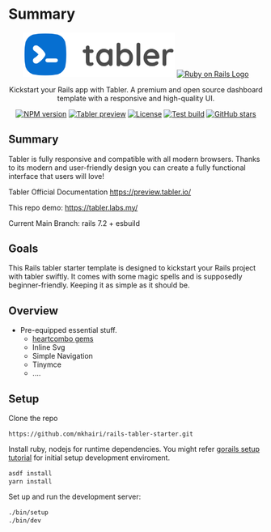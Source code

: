 # Summary

<p align="center">
<a href="https://github.com/mkhairi/rails-tabler-starter"><img src="https://raw.githubusercontent.com/tabler/tabler/dev/src/static/logo.svg" alt="A premium and open source dashboard template with a responsive and high-quality UI." width="300"></a>
<a href="https://rubyonrails.org/"><img data-t="width,height,src:svgImgPath,alt" width="240" height="100" src="https://www.logo.wine/a/logo/Ruby_on_Rails/Ruby_on_Rails-Logo.wine.svg" alt="Ruby on Rails Logo"></a>

</p>
<p align="center">
Kickstart your Rails app with Tabler. A premium and open source dashboard template with a responsive and high-quality UI.
</p>

<p align="center">
<a href="https://www.npmjs.com/package/@tabler/core" target="__blank"><img src="https://img.shields.io/npm/v/@tabler/core?color=1864ab&label=Latest+version" alt="NPM version"></a>
<a href="https://tabler.labs.my" target="__blank"><img src="https://img.shields.io/static/v1?label=Demo&message=preview&color=228be6" alt="Tabler preview"></a>
<a href="https://github.com/mkhairi/rails-tabler-starter/blob/master/LICENSE"><img src="https://img.shields.io/npm/l/tabler.svg?label=License&message=MIT&color=1c7ed6" alt="License"></a>
<a href="https://github.com/mkhairi/rails-tabler-starter/actions/workflows/ci.yml" target="__blank"><img alt="Test build" src="https://github.com/mkhairi/rails-tabler-starter/actions/workflows/ci.yml/badge.svg"></a>
<a href="https://github.com/mkhairi/rails-tabler-starter" target="__blank"><img alt="GitHub stars" src="https://img.shields.io/github/stars/mkhairi/rails-tabler-starter?style=social"></a>
</p>


## Summary
Tabler is fully responsive and compatible with all modern browsers. Thanks to its modern and user-friendly design you can create a fully functional interface that users will love!

Tabler Official Documentation https://preview.tabler.io/

This repo demo: https://tabler.labs.my/

Current Main Branch: rails 7.2 + esbuild

## Goals

This Rails tabler starter template is designed to kickstart your Rails project with tabler swiftly. It comes with some magic spells and is supposedly beginner-friendly. Keeping it as simple as it should be.

## Overview

* Pre-equipped essential stuff.
  - [heartcombo gems](https://github.com/heartcombo)
  - Inline Svg
  - Simple Navigation
  - Tinymce
  - ....

## Setup

Clone the repo
```
https://github.com/mkhairi/rails-tabler-starter.git
```

Install ruby, nodejs for runtime dependencies. You might refer [gorails setup tutorial](https://gorails.com/setup) for initial setup development enviroment.
```
asdf install
yarn install
```

Set up and run the development server:
```
./bin/setup
./bin/dev
```

